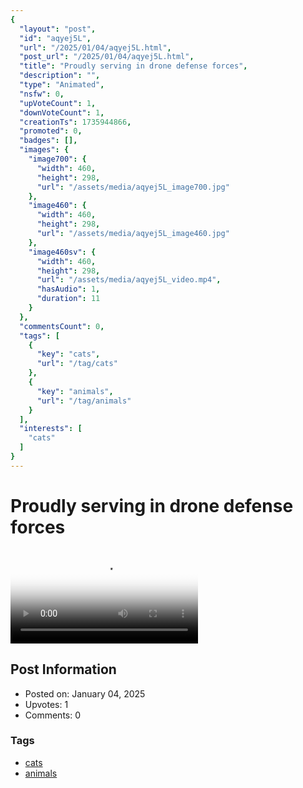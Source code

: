 ```yaml
---
{
  "layout": "post",
  "id": "aqyej5L",
  "url": "/2025/01/04/aqyej5L.html",
  "post_url": "/2025/01/04/aqyej5L.html",
  "title": "Proudly serving in drone defense forces",
  "description": "",
  "type": "Animated",
  "nsfw": 0,
  "upVoteCount": 1,
  "downVoteCount": 1,
  "creationTs": 1735944866,
  "promoted": 0,
  "badges": [],
  "images": {
    "image700": {
      "width": 460,
      "height": 298,
      "url": "/assets/media/aqyej5L_image700.jpg"
    },
    "image460": {
      "width": 460,
      "height": 298,
      "url": "/assets/media/aqyej5L_image460.jpg"
    },
    "image460sv": {
      "width": 460,
      "height": 298,
      "url": "/assets/media/aqyej5L_video.mp4",
      "hasAudio": 1,
      "duration": 11
    }
  },
  "commentsCount": 0,
  "tags": [
    {
      "key": "cats",
      "url": "/tag/cats"
    },
    {
      "key": "animals",
      "url": "/tag/animals"
    }
  ],
  "interests": [
    "cats"
  ]
}
---
```


# Proudly serving in drone defense forces

<video controls playsinline loop poster="/assets/media/aqyej5L_image460.jpg">
  <source src="/assets/media/aqyej5L_video.mp4" type="video/mp4">
  Your browser does not support the video tag.
</video>

## Post Information

- Posted on: January 04, 2025
- Upvotes: 1
- Comments: 0

### Tags

- [cats](/tag/cats)
- [animals](/tag/animals)
